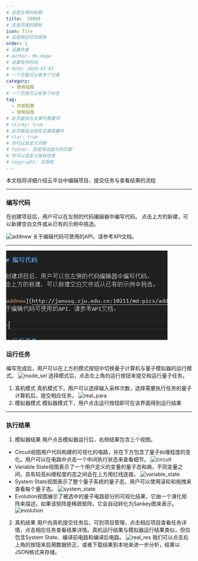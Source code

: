 ```yaml
---
# 这是文章的标题
title:  59999
# 这是页面的图标
icon: file
# 这是侧边栏的顺序
order: 1
# 设置作者
# author: Ms.Hope
# 设置写作时间
# date: 2020-01-01
# 一个页面可以有多个分类
category:
  - 使用指南
# 一个页面可以有多个标签
tag:
  - 页面配置
  - 使用指南
# 此页面会在文章列表置顶
# sticky: true
# 此页面会出现在文章收藏中
# star: true
# 你可以自定义页脚
# footer: 这是测试显示的页脚
# 你可以自定义版权信息
# copyright: 无版权
---
```


<!-- ## 操作流程 -->

本文档将详细介绍云平台中编辑项目、提交任务与查看结果的流程

---

### 编写代码

在创建项目后，用户可以在左侧的代码编辑器中编写代码。
点击上方的新建，可以新建空白文件或从已有的示例中挑选。

![addnew](http://janusq.zju.edu.cn:10211/md-pics/addnew.png)
关于编辑代码可使用的API，请参考API文档。

---
![Alt text](image.png)
### 运行任务

编写完成后，用户可以在上方的模式按钮中切换量子计算机与量子模拟器的运行模式。
![mode_sel](http://janusq.zju.edu.cn:10211/md-pics/mode_sel.png)
选择模式后，点击左上角的运行按钮来提交和运行量子任务。

1. 真机模式
   真机模式下，用户可以选择输入采样次数，选择需要执行任务的量子计算机后，提交相应任务。
   ![real_para](http://janusq.zju.edu.cn:10211/md-pics/real_para.png)
2. 模拟器模式
   模拟器模式下，用户点击运行按钮即可在该界面得到运行结果

---

### 执行结果

1. 模拟器结果
   用户点击模拟器运行后，右侧结果包含三个视图。

- Circuit视图用户代码构建的可视化的电路，并在下方包含了量子纠缠程度的变化。用户可以在电路中点击一个中间执行状态来查看细节。
  ![circuit](http://janusq.zju.edu.cn:10211/md-pics/circuit.png)
- Variable State视图表示了一个用户定义的变量的量子态和熵，不同变量之间，具有较高纠缠程度的态之间会在上方用红线连接。
  ![variable_state](http://janusq.zju.edu.cn:10211/md-pics/variable_state.png)
- System State视图表示了整个量子系统的量子态，用户可以使用滚轮和拖拽来查看每个量子态。
  ![system_state](http://janusq.zju.edu.cn:10211/md-pics/system_state.png)
- Evolution视图展示了被选中的量子电路部分的可视化结果，它由一个演化矩阵来描述。如果该矩阵是稀疏矩阵，它会自动转化为Sankey图来表示。
  ![evolution](http://janusq.zju.edu.cn:10211/md-pics/evolution.png)

2. 真机结果
   用户向真机提交任务后，可到项目管理，点击相应项目查看任务详情，点击相应任务查看结果详情。真机运行结果与模拟器运行结果类似，但仅包含System State、编译前电路和编译后电路。
   ![real_res](http://janusq.zju.edu.cn:10211/md-pics/real_res.png)
   我们可以点击右上角的按钮来启用数据矫正，或者下载结果到本地来进一步分析，结果以JSON格式来存储。